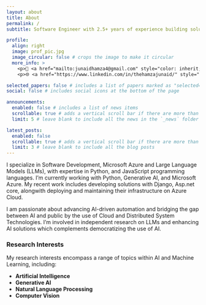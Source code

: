 ```yaml
---
layout: about
title: About
permalink: /
subtitle: Software Engineer with 2.5+ years of experience building solutions using modern tools.

profile:
  align: right
  image: prof_pic.jpg
  image_circular: false # crops the image to make it circular
  more_info: >
    <p>📧 <a href="mailto:junaidhamza4@gmail.com" style="color: inherit; text-decoration: underline; underline">junaidhamza4@gmail.com</a> </p>    
    <p>🌐 <a href="https://www.linkedin.com/in/thehamzajunaid/" style="color: inherit; text-decoration: underline; underline">in/thehamzajunaid/</a> </p>

selected_papers: false # includes a list of papers marked as "selected={true}"
social: false # includes social icons at the bottom of the page

announcements:
  enabled: false # includes a list of news items
  scrollable: true # adds a vertical scroll bar if there are more than 3 news items
  limit: 5 # leave blank to include all the news in the `_news` folder

latest_posts:
  enabled: false
  scrollable: true # adds a vertical scroll bar if there are more than 3 new posts items
  limit: 3 # leave blank to include all the blog posts
---
```


I specialize in Software Development, Microsoft Azure and Large Language Models (LLMs), with expertise in Python, and JavaScript programming languages. I’m currently working with Python, Generative AI, and Microsoft Azure. My recent work includes developing solutions with Django, Asp.net core, alongwith deploying and maintaining their infrastructure on Azure Cloud.

I am passionate about advancing AI-driven automation and bridging the gap between AI and public by the use of Cloud and Distributed System Technologies. I’m involved in independent research on LLMs and enhancing AI solutions which complements democratizing the use of AI.

<h3><strong>Research Interests</strong></h3>
<p>My research interests encompass a range of topics within AI and Machine Learning, including:</p>
<ul>
    <li><b><strong>Artificial Intelligence</strong></b></li>
    <li><b><strong>Generative AI</strong></b></li>
    <li><b><strong>Natural Language Processing</strong></b></li>
    <li><b><strong>Computer Vision</strong></b></li>
</ul>
